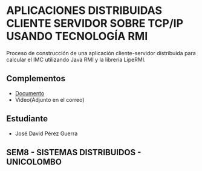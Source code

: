 # APLICACIONES DISTRIBUIDAS CLIENTE SERVIDOR SOBRE TCP/IP USANDO TECNOLOGÍA RMI

Proceso de construcción de una aplicación cliente-servidor distribuida para calcular el IMC utilizando Java RMI y la librería LipeRMI.

## Complementos

- [Documento](https://drive.google.com/file/d/1e5Hf-ddVPudjYHrXK3MoZ6ujW2ia-Pph/view?usp=sharing)
- Video(Adjunto en el correo)

## Estudiante

- José David Pérez Guerra

## SEM8 - SISTEMAS DISTRIBUIDOS - UNICOLOMBO
